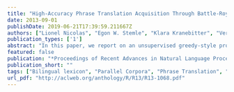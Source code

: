 ```yaml
---
title: "High-Accuracy Phrase Translation Acquisition Through Battle-Royale Selection"
date: 2013-09-01
publishDate: 2019-06-21T17:39:59.211667Z
authors: ["Lionel Nicolas", "Egon W. Stemle", "Klara Kranebitter", "Verena Lyding"]
publication_types: ['1']
abstract: "In this paper, we report on an unsupervised greedy-style process for acquiring phrase translations from sentence-aligned parallel corpora. Thanks to innovative selection strategies, this process can acquire multiple translations without size criteria, i.e. phrases can have several translations, can be of any size, and their size is not considered when selecting their translations. Even though the process is in an early development stage and has much room for improvements, evaluation shows that it yields phrase translations of high precision that are relevant to machine translation but also to a wider set of applications including memory-based translation or multi-word acquisition."
featured: false
publication: "*Proceedings of Recent Advances in Natural Language Processing, RANLP 2013*"
publication_short: ""
tags: ["Bilingual lexicon", "Parallel Corpora", "Phrase Translation", "Unsupervised Learning"]
url_pdf: "http://aclweb.org/anthology/R/R13/R13-1068.pdf"
---
```


